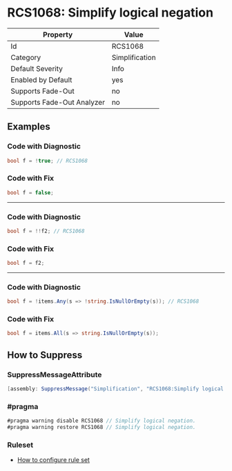 # RCS1068: Simplify logical negation

Property | Value
--- | ---
Id|RCS1068
Category|Simplification
Default Severity|Info
Enabled by Default|yes
Supports Fade\-Out|no
Supports Fade\-Out Analyzer|no

## Examples

### Code with Diagnostic

```csharp
bool f = !true; // RCS1068
```

### Code with Fix

```csharp
bool f = false;
```
_____
### Code with Diagnostic

```csharp
bool f = !!f2; // RCS1068
```

### Code with Fix

```csharp
bool f = f2;
```
_____
### Code with Diagnostic

```csharp
bool f = !items.Any(s => !string.IsNullOrEmpty(s)); // RCS1068
```

### Code with Fix

```csharp
bool f = items.All(s => string.IsNullOrEmpty(s));
```

## How to Suppress

### SuppressMessageAttribute

```csharp
[assembly: SuppressMessage("Simplification", "RCS1068:Simplify logical negation.", Justification = "<Pending>")]
```

### \#pragma

```csharp
#pragma warning disable RCS1068 // Simplify logical negation.
#pragma warning restore RCS1068 // Simplify logical negation.
```

### Ruleset

* [How to configure rule set](../HowToConfigureAnalyzers.md)
